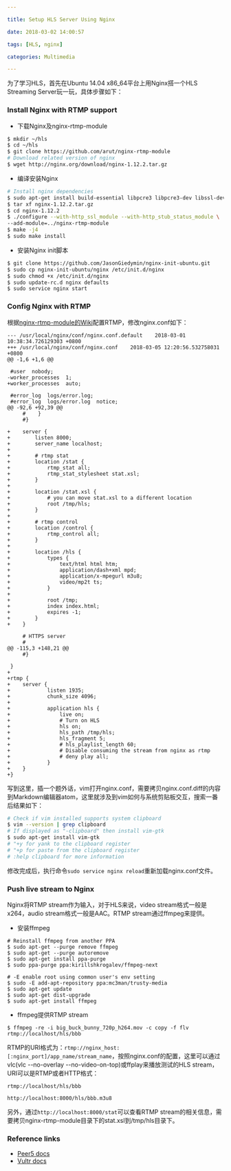 ```yaml
---

title: Setup HLS Server Using Nginx

date: 2018-03-02 14:00:57

tags: [HLS, nginx]

categories: Multimedia

---
```


为了学习HLS，首先在Ubuntu 14.04 x86_64平台上用Nginx搭一个HLS Streaming Server玩一玩，具体步骤如下：

### Install Nginx with RTMP support

* 下载Nginx及nginx-rtmp-module

``` bash
$ mkdir ~/hls
$ cd ~/hls
$ git clone https://github.com/arut/nginx-rtmp-module
# Download related version of nginx
$ wget http://nginx.org/download/nginx-1.12.2.tar.gz
```

* 编译安装Nginx

``` bash
# Install nginx dependencies
$ sudo apt-get install build-essential libpcre3 libpcre3-dev libssl-dev
$ tar xf nginx-1.12.2.tar.gz
$ cd nginx-1.12.2
$ ./configure --with-http_ssl_module --with-http_stub_status_module \
--add-module=../nginx-rtmp-module
$ make -j4
$ sudo make install
```

* 安装Nginx init脚本

``` bash
$ git clone https://github.com/JasonGiedymin/nginx-init-ubuntu.git
$ sudo cp nginx-init-ubuntu/nginx /etc/init.d/nginx
$ sudo chmod +x /etc/init.d/nginx
$ sudo update-rc.d nginx defaults
$ sudo service nginx start
```

### Config Nginx with RTMP

根据[nginx-rtmp-module的Wiki](https://github.com/arut/nginx-rtmp-module/wiki/Getting-started-with-nginx-rtmp)配置RTMP，修改nginx.conf如下：

```
--- /usr/local/nginx/conf/nginx.conf.default	2018-03-01 10:38:34.726129303 +0800
+++ /usr/local/nginx/conf/nginx.conf	2018-03-05 12:20:56.532758031 +0800
@@ -1,6 +1,6 @@

 #user  nobody;
-worker_processes  1;
+worker_processes  auto;

 #error_log  logs/error.log;
 #error_log  logs/error.log  notice;
@@ -92,6 +92,39 @@
     #    }
     #}

+    server {
+        listen 8000;
+        server_name localhost;
+
+        # rtmp stat
+        location /stat {
+            rtmp_stat all;
+            rtmp_stat_stylesheet stat.xsl;
+        }
+
+        location /stat.xsl {
+            # you can move stat.xsl to a different location
+            root /tmp/hls;
+        }
+
+        # rtmp control
+        location /control {
+            rtmp_control all;
+        }
+
+        location /hls {
+            types {
+                text/html html htm;
+                application/dash+xml mpd;
+                application/x-mpegurl m3u8;
+                video/mp2t ts;
+            }
+
+            root /tmp;
+            index index.html;
+            expires -1;
+        }
+    }

     # HTTPS server
     #
@@ -115,3 +148,21 @@
     #}

 }
+
+rtmp {
+    server {
+            listen 1935;
+            chunk_size 4096;
+
+            application hls {
+                live on;
+                # Turn on HLS
+                hls on;
+                hls_path /tmp/hls;
+                hls_fragment 5;
+                # hls_playlist_length 60;
+                # Disable consuming the stream from nginx as rtmp
+                # deny play all;
+            }
+    }
+}
```

写到这里，插一个题外话，vim打开nginx.conf，需要拷贝nginx.conf.diff的内容到Markdown编辑器atom，这里就涉及到vim如何与系统剪贴板交互，搜索一番后结果如下：

``` bash
# Check if vim installed supports system clipboard
$ vim --version | grep clipboard
# If displayed as "-clipboard" then install vim-gtk
$ sudo apt-get install vim-gtk
# "+y for yank to the clipboard register
# "+p for paste from the clipboard register
# :help clipboard for more information
```

修改完成后，执行命令`sudo service nginx reload`重新加载nginx.conf文件。

### Push live stream to Nginx

Nginx将RTMP stream作为输入，对于HLS来说，video stream格式一般是x264，audio stream格式一般是AAC。RTMP stream通过ffmpeg来提供。

* 安装ffmpeg

```
# Reinstall ffmpeg from another PPA
$ sudo apt-get --purge remove ffmpeg
$ sudo apt-get --purge autoremove
$ sudo apt-get install ppa-purge
$ sudo ppa-purge ppa:kirillshkrogalev/ffmpeg-next

# -E enable root using common user's env setting
$ sudo -E add-apt-repository ppa:mc3man/trusty-media
$ sudo apt-get update
$ sudo apt-get dist-upgrade
$ sudo apt-get install ffmpeg
```

* ffmpeg提供RTMP stream

`$ ffmpeg -re -i big_buck_bunny_720p_h264.mov -c copy -f flv rtmp://localhost/hls/bbb`

RTMP的URI格式为：`rtmp://nginx_host:[:nginx_port]/app_name/stream_name`，按照nginx.conf的配置，这里可以通过vlc(vlc --no-overlay --no-video-on-top)或ffplay来播放测试的HLS stream，URI可以是RTMP或者HTTP格式：

`rtmp://localhost/hls/bbb`

`http://localhost:8000/hls/bbb.m3u8`

另外，通过`http://localhost:8000/stat`可以查看RTMP stream的相关信息，需要拷贝nginx-rtmp-module目录下的stat.xsl到/tmp/hls目录下。

### Reference links

* [Peer5 docs](https://docs.peer5.com/guides/setting-up-hls-live-streaming-server-using-nginx/)
* [Vultr docs](https://www.vultr.com/docs/setup-nginx-on-ubuntu-to-stream-live-hls-video)
